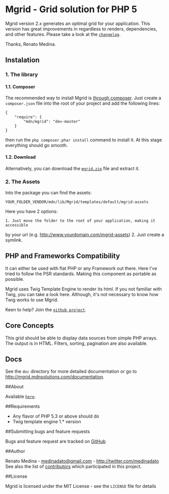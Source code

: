 # Mgrid - Grid solution for PHP 5

Mgrid version 2.x generates an optimal grid for your application. This version has great 
improvements in regardless to renders, dependencies, and other features.
Please take a look at the [`changelog`][3].

Thanks, Renato Medina.

## Instalation


### 1. The library

#### 1.1. Composer

The recommended way to install Mgrid is [through
composer](http://getcomposer.org). Just create a `composer.json` file into the 
root of your project and add the following lines:

    {
        "require": {
            "mdn/mgrid": "dev-master"
        }
    }

then run the `php composer.phar install` command to install it. At this stage 
everything should go smooth. 


#### 1.2. Download

Alternatively, you can download the [`mgrid.zip`][1] file and extract it.

### 2. The Assets

Into the package you can find the assets:

    YOUR_FOLDER_VENDOR/mdn/lib/Mgrid/templates/default/mgrid-assets

Here you have 2 options:

    1. Just move the folder to the root of your application, making it accessible 
by your url (e.g. http://www.yourdomain.com/mgrid-assets)
    2. Just create a symlink.


## PHP and Frameworks Compatibility

It can either be used with flat PHP or any Framework out there. 
Here I've tried to follow the PSR standards. Making this component as portable as possible.

Mgrid uses Twig Template Engine to render its html. 
If you not familiar with Twig, you can take a look here. Although, it's not necessary to know how Twig works to use Mgrid.

Keen to help? Join the [`github project`][2].


## Core Concepts

This grid should be able to display data sources from simple PHP arrays.
The output is in HTML. Filters, sorting, pagination are also available.


## Docs

See the `doc` directory for more detailed documentation or go to http://mgrid.mdnsolutions.com/documentation.


##About

Available [`here`][5].

##Requirements

- Any flavor of PHP 5.3 or above should do
- Twig template engine 1.* version

##Submitting bugs and feature requests

Bugs and feature request are tracked on [GitHub](https://github.com/medinadato/mgrid/issues)


##Author

Renato Medina - <medinadato@gmail.com> - <http://twitter.com/medinadato><br />
See also the list of [contributors](https://github.com/medinadato/mgrid/contributors) 
which participated in this project.


##License

Mgrid is licensed under the MIT License - see the `LICENSE` file for details


[1]: http://mgrid.mdnsolutions.com/install#download-manual
[2]: https://github.com/medinadato/mgrid/
[3]: http://mgrid.mdnsolutions.com/changelog
[4]: http://www.php-fig.org/psr/2/
[5]: http://mgrid.mdnsolutions.com/about